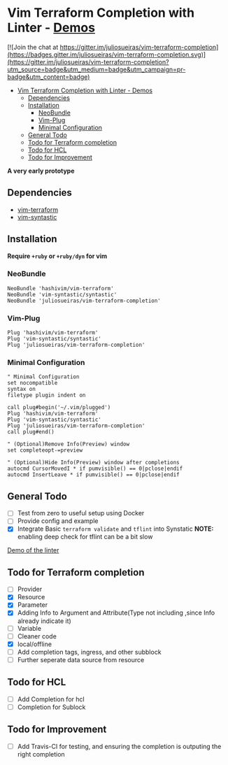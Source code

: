 # Vim Terraform Completion with Linter - [Demos](./DEMO.md)

[![Join the chat at https://gitter.im/juliosueiras/vim-terraform-completion](https://badges.gitter.im/juliosueiras/vim-terraform-completion.svg)](https://gitter.im/juliosueiras/vim-terraform-completion?utm_source=badge&utm_medium=badge&utm_campaign=pr-badge&utm_content=badge)

- [Vim Terraform Completion with Linter - Demos](#vim-terraform-completion-with-linter---demos)
  * [Dependencies](#dependencies)
  * [Installation](#installation)
    + [NeoBundle](#neobundle)
    + [Vim-Plug](#vim-plug)
    + [Minimal Configuration](#minimal-configuration)
  * [General Todo](#general-todo)
  * [Todo for Terraform completion](#todo-for-terraform-completion)
  * [Todo for HCL](#todo-for-hcl)
  * [Todo for Improvement](#todo-for-improvement)

**A very early prototype**

## Dependencies

- [vim-terraform](https://github.com/hashivim/vim-terraform)
- [vim-syntastic](https://github.com/vim-syntastic/syntastic)

## Installation

**Require `+ruby` or `+ruby/dyn` for vim**

### NeoBundle
```vim
NeoBundle 'hashivim/vim-terraform'
NeoBundle 'vim-syntastic/syntastic'
NeoBundle 'juliosueiras/vim-terraform-completion'
```

### Vim-Plug
```vim
Plug 'hashivim/vim-terraform'
Plug 'vim-syntastic/syntastic'
Plug 'juliosueiras/vim-terraform-completion'
```

### Minimal Configuration
```vim
" Minimal Configuration
set nocompatible
syntax on
filetype plugin indent on

call plug#begin('~/.vim/plugged')
Plug 'hashivim/vim-terraform'
Plug 'vim-syntastic/syntastic'
Plug 'juliosueiras/vim-terraform-completion'
call plug#end()

" (Optional)Remove Info(Preview) window
set completeopt-=preview

" (Optional)Hide Info(Preview) window after completions
autocmd CursorMovedI * if pumvisible() == 0|pclose|endif
autocmd InsertLeave * if pumvisible() == 0|pclose|endif
```

## General Todo
- [ ] Test from zero to useful setup using Docker
- [ ] Provide config and example
- [x] Integrate Basic `terraform validate` and `tflint` into Synstatic
**NOTE:** enabling deep check for tflint can be a bit slow

[Demo of the linter](https://asciinema.org/a/118441)

## Todo for Terraform completion
- [ ] Provider
- [x] Resource
- [x] Parameter
- [x] Adding Info to Argument and Attribute(Type not including ,since Info
    already indicate it)
- [ ] Variable
- [ ] Cleaner code
- [x] local/offline
- [ ] Add completion tags, ingress, and other subblock
- [ ] Further seperate data source from resource

## Todo for HCL
- [ ] Add Completion for hcl
- [ ] Completion for Sublock
## Todo for Improvement
- [ ] Add Travis-CI for testing, and ensuring the completion is outputing the right completion